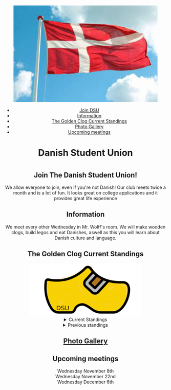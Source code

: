 

<html lang="en">
<head>
    <meta charset="UTF-8">
    <meta name="viewport" content="width=device-width, initial-scale=1.0">
    <link rel="stylesheet" href="styles.css"> 
</head>
    <body>
    <header>
        <h1> </h1>
        <img src = "denmark flag.jpeg" width = "450" height ="300"> 
        <nav>
            <ul>
                <li><a href="#home">Join DSU</a>
                <li><a href="#shop">Information</a></li>
                <li><a href="#TGC">The Golden Clog Current Standings</a></li>
                <li><a href="#watch 1">Photo Gallery</a></li>
                <li><a href="#about">Upcoming meetings</a></li>
            </ul>
        </nav>

  <h1 id="home"> Danish Student Union<h1> 
<h2> Join The Danish Student Union!</h2> 
    <p>We allow everyone to join, even if you're not Danish! Our club meets twice a month and is a lot of fun. It looks great on college applications and it provides great life experience</p>
<section id="shop">
<h2> Information </h2> 
  <p> We meet every other Wednesday in Mr. Wolff's room. We will make wooden clogs, build legos and eat Danishes, aswell as this you will learn about Danish culture and language. </p>
  </section>
<section id= "TGC"> 
    <h2> The Golden Clog Current Standings </h2> 
    <img src = "TGC.png" width ="350">

   <details><summary> Current Standings </summary> 
    <p> 1st place (The Golden Clog): Clogs, Omega Clogs, Clog Dogs & Clog Champs <b>  3 points </b><br>2nd place (The Silver Clog): Cloggers <b>2 points</b><br>3rd place (The Bronze Clog): <b>0 points</b> <br> Last place (The Swedish Clog): <b>0 points</b> </p></details>
    <details><summary> Previous standings </summary> 
    <p> <b>September 27th</b><br><p> 1st place (The Golden Clog): Clogs, Cloggers, Clog Dogs & Clog Champs <b>  1 point </b><br>2nd place (The Silver Clog): <b>0 points</b><br>3rd place (The Bronze Clog): <b>0 points</b> <br> Last place (The Swedish Clog): <b>0 points</b> </p></details> 
    </section>
<h2><a href="Photos.md"> Photo Gallery </a></h2>
    <section id="about">
    <h2> Upcoming meetings </h2>
    <p> Wednesday November 8th <br>
    Wednesday November 22nd <br> 
    Wednesday December 6th </p>



 

    
    
</body>
</html>


    

